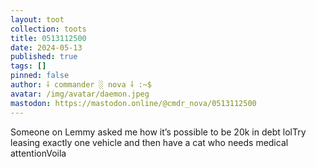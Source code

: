 ```yaml
---
layout: toot
collection: toots
title: 0513112500
date: 2024-05-13
published: true
tags: []
pinned: false
author: ⸸ commander ░ nova ⸸ :~$
avatar: /img/avatar/daemon.jpeg
mastodon: https://mastodon.online/@cmdr_nova/0513112500
---
```


Someone on Lemmy asked me how it’s possible to be 20k in debt lolTry leasing exactly one vehicle and then have a cat who needs medical attentionVoila
